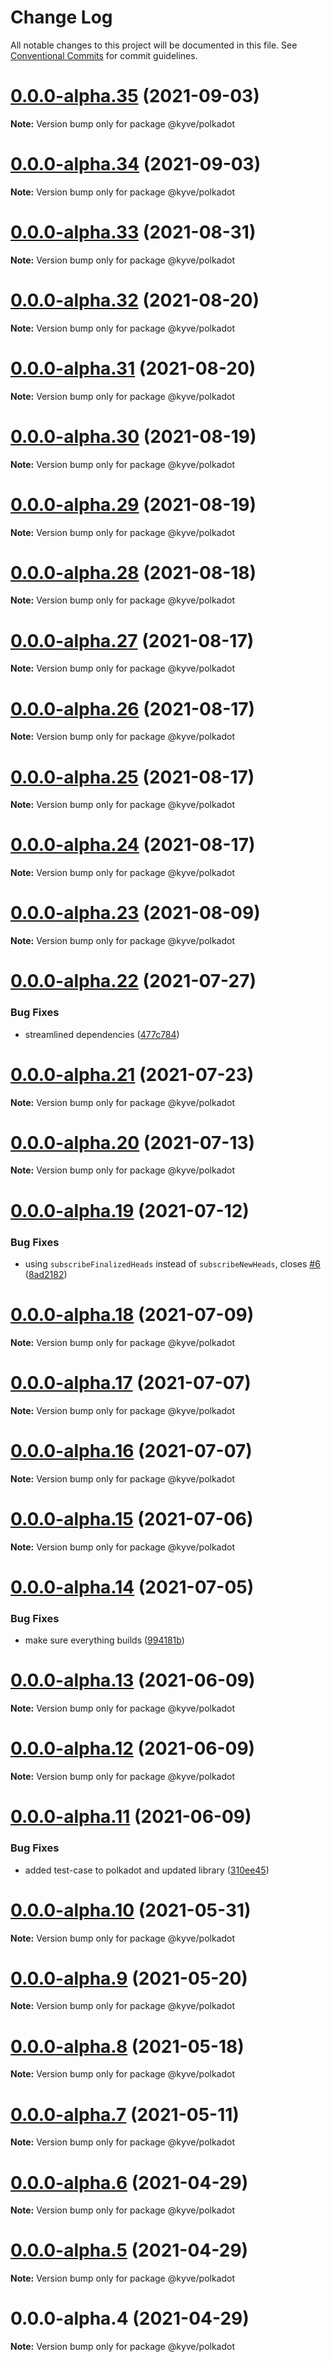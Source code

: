 # Change Log

All notable changes to this project will be documented in this file.
See [Conventional Commits](https://conventionalcommits.org) for commit guidelines.

# [0.0.0-alpha.35](https://github.com/KYVENetwork/polkadot/compare/@kyve/polkadot@0.0.0-alpha.34...@kyve/polkadot@0.0.0-alpha.35) (2021-09-03)

**Note:** Version bump only for package @kyve/polkadot





# [0.0.0-alpha.34](https://github.com/KYVENetwork/polkadot/compare/@kyve/polkadot@0.0.0-alpha.33...@kyve/polkadot@0.0.0-alpha.34) (2021-09-03)

**Note:** Version bump only for package @kyve/polkadot





# [0.0.0-alpha.33](https://github.com/KYVENetwork/polkadot/compare/@kyve/polkadot@0.0.0-alpha.32...@kyve/polkadot@0.0.0-alpha.33) (2021-08-31)

**Note:** Version bump only for package @kyve/polkadot





# [0.0.0-alpha.32](https://github.com/KYVENetwork/polkadot/compare/@kyve/polkadot@0.0.0-alpha.31...@kyve/polkadot@0.0.0-alpha.32) (2021-08-20)

**Note:** Version bump only for package @kyve/polkadot





# [0.0.0-alpha.31](https://github.com/KYVENetwork/polkadot/compare/@kyve/polkadot@0.0.0-alpha.30...@kyve/polkadot@0.0.0-alpha.31) (2021-08-20)

**Note:** Version bump only for package @kyve/polkadot





# [0.0.0-alpha.30](https://github.com/KYVENetwork/polkadot/compare/@kyve/polkadot@0.0.0-alpha.29...@kyve/polkadot@0.0.0-alpha.30) (2021-08-19)

**Note:** Version bump only for package @kyve/polkadot





# [0.0.0-alpha.29](https://github.com/KYVENetwork/polkadot/compare/@kyve/polkadot@0.0.0-alpha.28...@kyve/polkadot@0.0.0-alpha.29) (2021-08-19)

**Note:** Version bump only for package @kyve/polkadot





# [0.0.0-alpha.28](https://github.com/KYVENetwork/polkadot/compare/@kyve/polkadot@0.0.0-alpha.27...@kyve/polkadot@0.0.0-alpha.28) (2021-08-18)

**Note:** Version bump only for package @kyve/polkadot





# [0.0.0-alpha.27](https://github.com/KYVENetwork/polkadot/compare/@kyve/polkadot@0.0.0-alpha.26...@kyve/polkadot@0.0.0-alpha.27) (2021-08-17)

**Note:** Version bump only for package @kyve/polkadot





# [0.0.0-alpha.26](https://github.com/KYVENetwork/polkadot/compare/@kyve/polkadot@0.0.0-alpha.25...@kyve/polkadot@0.0.0-alpha.26) (2021-08-17)

**Note:** Version bump only for package @kyve/polkadot





# [0.0.0-alpha.25](https://github.com/KYVENetwork/polkadot/compare/@kyve/polkadot@0.0.0-alpha.24...@kyve/polkadot@0.0.0-alpha.25) (2021-08-17)

**Note:** Version bump only for package @kyve/polkadot





# [0.0.0-alpha.24](https://github.com/KYVENetwork/polkadot/compare/@kyve/polkadot@0.0.0-alpha.23...@kyve/polkadot@0.0.0-alpha.24) (2021-08-17)

**Note:** Version bump only for package @kyve/polkadot





# [0.0.0-alpha.23](https://github.com/KYVENetwork/polkadot/compare/@kyve/polkadot@0.0.0-alpha.22...@kyve/polkadot@0.0.0-alpha.23) (2021-08-09)

**Note:** Version bump only for package @kyve/polkadot





# [0.0.0-alpha.22](https://github.com/KYVENetwork/polkadot/compare/@kyve/polkadot@0.0.0-alpha.21...@kyve/polkadot@0.0.0-alpha.22) (2021-07-27)


### Bug Fixes

* streamlined dependencies ([477c784](https://github.com/KYVENetwork/polkadot/commit/477c784e56d3de6373697237ddf2885e28009742))





# [0.0.0-alpha.21](https://github.com/KYVENetwork/polkadot/compare/@kyve/polkadot@0.0.0-alpha.20...@kyve/polkadot@0.0.0-alpha.21) (2021-07-23)

**Note:** Version bump only for package @kyve/polkadot





# [0.0.0-alpha.20](https://github.com/KYVENetwork/polkadot/compare/@kyve/polkadot@0.0.0-alpha.19...@kyve/polkadot@0.0.0-alpha.20) (2021-07-13)

**Note:** Version bump only for package @kyve/polkadot





# [0.0.0-alpha.19](https://github.com/KYVENetwork/polkadot/compare/@kyve/polkadot@0.0.0-alpha.18...@kyve/polkadot@0.0.0-alpha.19) (2021-07-12)


### Bug Fixes

* using `subscribeFinalizedHeads` instead of `subscribeNewHeads`, closes [#6](https://github.com/KYVENetwork/polkadot/issues/6) ([8ad2182](https://github.com/KYVENetwork/polkadot/commit/8ad2182e62b1b1aea11ac83b7974460d1099a572))





# [0.0.0-alpha.18](https://github.com/KYVENetwork/polkadot/compare/@kyve/polkadot@0.0.0-alpha.17...@kyve/polkadot@0.0.0-alpha.18) (2021-07-09)

**Note:** Version bump only for package @kyve/polkadot





# [0.0.0-alpha.17](https://github.com/KYVENetwork/polkadot/compare/@kyve/polkadot@0.0.0-alpha.16...@kyve/polkadot@0.0.0-alpha.17) (2021-07-07)

**Note:** Version bump only for package @kyve/polkadot





# [0.0.0-alpha.16](https://github.com/KYVENetwork/polkadot/compare/@kyve/polkadot@0.0.0-alpha.15...@kyve/polkadot@0.0.0-alpha.16) (2021-07-07)

**Note:** Version bump only for package @kyve/polkadot





# [0.0.0-alpha.15](https://github.com/KYVENetwork/polkadot/compare/@kyve/polkadot@0.0.0-alpha.14...@kyve/polkadot@0.0.0-alpha.15) (2021-07-06)

**Note:** Version bump only for package @kyve/polkadot





# [0.0.0-alpha.14](https://github.com/KYVENetwork/polkadot/compare/@kyve/polkadot@0.0.0-alpha.13...@kyve/polkadot@0.0.0-alpha.14) (2021-07-05)


### Bug Fixes

* make sure everything builds ([994181b](https://github.com/KYVENetwork/polkadot/commit/994181bbbc4b242c59545b29f7234f8bc0b822e4))





# [0.0.0-alpha.13](https://github.com/KYVENetwork/polkadot/compare/@kyve/polkadot@0.0.0-alpha.12...@kyve/polkadot@0.0.0-alpha.13) (2021-06-09)

**Note:** Version bump only for package @kyve/polkadot





# [0.0.0-alpha.12](https://github.com/KYVENetwork/polkadot/compare/@kyve/polkadot@0.0.0-alpha.11...@kyve/polkadot@0.0.0-alpha.12) (2021-06-09)

**Note:** Version bump only for package @kyve/polkadot





# [0.0.0-alpha.11](https://github.com/KYVENetwork/polkadot/compare/@kyve/polkadot@0.0.0-alpha.10...@kyve/polkadot@0.0.0-alpha.11) (2021-06-09)


### Bug Fixes

* added test-case to polkadot and updated library ([310ee45](https://github.com/KYVENetwork/polkadot/commit/310ee454edfe868deebffb8e12413c9b5c90b963))





# [0.0.0-alpha.10](https://github.com/KYVENetwork/polkadot/compare/@kyve/polkadot@0.0.0-alpha.9...@kyve/polkadot@0.0.0-alpha.10) (2021-05-31)

**Note:** Version bump only for package @kyve/polkadot





# [0.0.0-alpha.9](https://github.com/KYVENetwork/polkadot/compare/@kyve/polkadot@0.0.0-alpha.8...@kyve/polkadot@0.0.0-alpha.9) (2021-05-20)

**Note:** Version bump only for package @kyve/polkadot





# [0.0.0-alpha.8](https://github.com/KYVENetwork/polkadot/compare/@kyve/polkadot@0.0.0-alpha.7...@kyve/polkadot@0.0.0-alpha.8) (2021-05-18)

**Note:** Version bump only for package @kyve/polkadot





# [0.0.0-alpha.7](https://github.com/KYVENetwork/polkadot/compare/@kyve/polkadot@0.0.0-alpha.6...@kyve/polkadot@0.0.0-alpha.7) (2021-05-11)

**Note:** Version bump only for package @kyve/polkadot





# [0.0.0-alpha.6](https://github.com/KYVENetwork/polkadot/compare/@kyve/polkadot@0.0.0-alpha.5...@kyve/polkadot@0.0.0-alpha.6) (2021-04-29)

**Note:** Version bump only for package @kyve/polkadot

# [0.0.0-alpha.5](https://github.com/KYVENetwork/polkadot/compare/@kyve/polkadot@0.0.0-alpha.4...@kyve/polkadot@0.0.0-alpha.5) (2021-04-29)

**Note:** Version bump only for package @kyve/polkadot

# 0.0.0-alpha.4 (2021-04-29)

**Note:** Version bump only for package @kyve/polkadot
